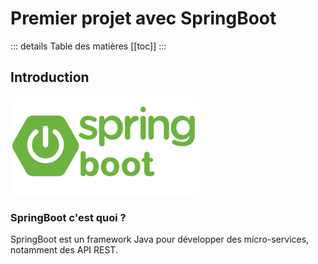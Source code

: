 # Premier projet avec SpringBoot

::: details Table des matières
[[toc]]
:::

## Introduction
![](./assets_firstproject-springboot/spring-boot-logo.png)

### SpringBoot c'est quoi ?
SpringBoot est un framework Java pour développer des micro-services, notamment des API REST.